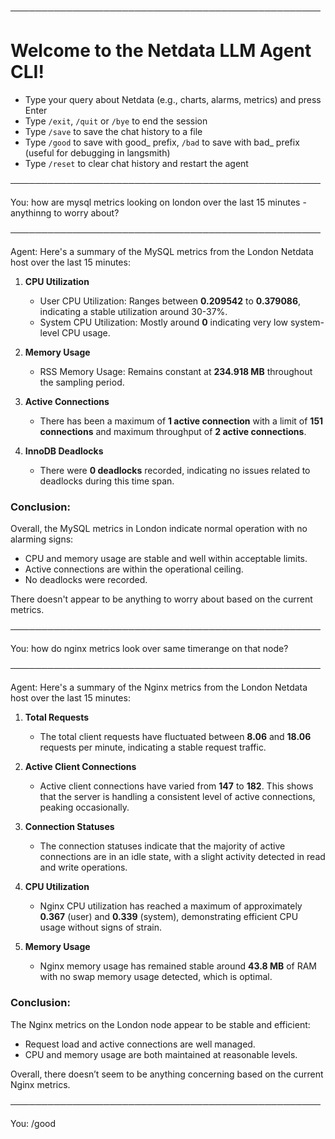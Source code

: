──────────────────────────────────────────────────

# Welcome to the Netdata LLM Agent CLI!

- Type your query about Netdata (e.g., charts, alarms, metrics) and press Enter
- Type `/exit`, `/quit` or `/bye` to end the session
- Type `/save` to save the chat history to a file
- Type `/good` to save with good_ prefix, `/bad` to save with bad_ prefix (useful for debugging in langsmith)
- Type `/reset` to clear chat history and restart the agent



──────────────────────────────────────────────────


You: how are mysql metrics looking on london over the last 15 minutes - anythinng to worry about?

──────────────────────────────────────────────────

Agent: Here's a summary of the MySQL metrics from the London Netdata host over the last 15 minutes:

1. **CPU Utilization**
   - User CPU Utilization: Ranges between **0.209542** to **0.379086**, indicating a stable utilization around 30-37%.
   - System CPU Utilization: Mostly around **0** indicating very low system-level CPU usage.

2. **Memory Usage**
   - RSS Memory Usage: Remains constant at **234.918 MB** throughout the sampling period.

3. **Active Connections**
   - There has been a maximum of **1 active connection** with a limit of **151 connections** and maximum throughput of **2 active connections**.

4. **InnoDB Deadlocks**
   - There were **0 deadlocks** recorded, indicating no issues related to deadlocks during this time span.

### Conclusion:
Overall, the MySQL metrics in London indicate normal operation with no alarming signs:
- CPU and memory usage are stable and well within acceptable limits.
- Active connections are within the operational ceiling.
- No deadlocks were recorded.

There doesn't appear to be anything to worry about based on the current metrics.



──────────────────────────────────────────────────


You: how do nginx metrics look over same timerange on that node?

──────────────────────────────────────────────────

Agent: Here's a summary of the Nginx metrics from the London Netdata host over the last 15 minutes:

1. **Total Requests**
   - The total client requests have fluctuated between **8.06** and **18.06** requests per minute, indicating a stable request traffic.

2. **Active Client Connections**
   - Active client connections have varied from **147** to **182**. This shows that the server is handling a consistent level of active connections, peaking occasionally.

3. **Connection Statuses**
   - The connection statuses indicate that the majority of active connections are in an idle state, with a slight activity detected in read and write operations.

4. **CPU Utilization**
   - Nginx CPU utilization has reached a maximum of approximately **0.367** (user) and **0.339** (system), demonstrating efficient CPU usage without signs of strain.

5. **Memory Usage**
   - Nginx memory usage has remained stable around **43.8 MB** of RAM with no swap memory usage detected, which is optimal.

### Conclusion:
The Nginx metrics on the London node appear to be stable and efficient:
- Request load and active connections are well managed.
- CPU and memory usage are both maintained at reasonable levels.

Overall, there doesn’t seem to be anything concerning based on the current Nginx metrics.



──────────────────────────────────────────────────


You: /good

